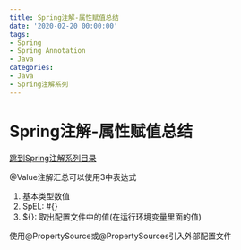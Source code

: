 ```yaml
---
title: Spring注解-属性赋值总结
date: '2020-02-20 00:00:00'
tags:
- Spring
- Spring Annotation
- Java
categories:
- Java
- Spring注解系列
---
```


# Spring注解-属性赋值总结

[跳到Spring注解系列目录](spring-anno-table.md)

@Value注解汇总可以使用3中表达式

1. 基本类型数值
2. SpEL: #{}
3. ${}: 取出配置文件中的值(在运行环境变量里面的值)

使用@PropertySource或@PropertySources引入外部配置文件
